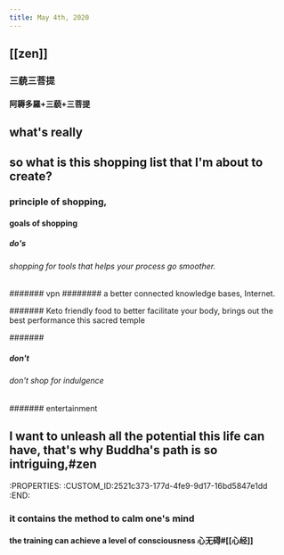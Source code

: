 ```yaml
---
title: May 4th, 2020
---
```


## [[zen]]
### 三藐三菩提
#### **阿耨多羅+三藐+三菩提**

### 

## what's really 

## so what is this shopping list that I'm about to create?
### principle of shopping,
#### goals of shopping
##### do's
###### shopping for tools that helps your process go smoother.
####### vpn
######## a better connected knowledge bases, Internet.

####### Keto friendly food to better facilitate your body, brings out the best performance this sacred temple

####### 

##### don't
###### don't shop for indulgence
####### entertainment

## I want to unleash all the potential this life can have, that's why Buddha's path is so intriguing,#zen 
:PROPERTIES:
:CUSTOM_ID:2521c373-177d-4fe9-9d17-16bd5847e1dd
:END:
### it contains the method to calm one's mind
#### the training can achieve a level of consciousness 心无碍#[[心经]] 
